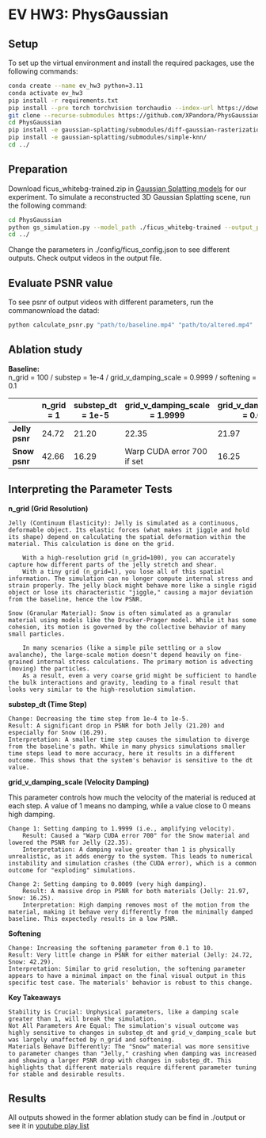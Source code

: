 # EV HW3: PhysGaussian
## Setup
To set up the virtual environment and install the required packages, use the following commands:
```bash
conda create --name ev_hw3 python=3.11
conda activate ev_hw3
pip install -r requirements.txt
pip install --pre torch torchvision torchaudio --index-url https://download.pytorch.org/whl/nightly/cu128
git clone --recurse-submodules https://github.com/XPandora/PhysGaussian
cd PhysGaussian
pip install -e gaussian-splatting/submodules/diff-gaussian-rasterization/
pip install -e gaussian-splatting/submodules/simple-knn/
cd ../
```
## Preparation
Download ficus_whitebg-trained.zip in [Gaussian Splatting models](https://drive.google.com/drive/folders/1EMUOJbyJ2QdeUz8GpPrLEyN4LBvCO3Nx) for our experiment.
To simulate a reconstructed 3D Gaussian Splatting scene, run the following command:
```bash
cd PhysGaussian
python gs_simulation.py --model_path ./ficus_whitebg-trained --output_path ../output --config ./config/ficus_config.json --render_img --compile_video
cd ../
```
Change the parameters in ./config/ficus_config.json to see different outputs.
Check output videos in the output file.

## Evaluate PSNR value
To see psnr of output videos with different parameters, run the commanownload the datad:
```bash
python calculate_psnr.py "path/to/baseline.mp4" "path/to/altered.mp4"
```

## Ablation study
**Baseline:**  
n_grid = 100 / substep = 1e-4 / grid_v_damping_scale = 0.9999 / softening = 0.1

|                       | n_grid = 1 | substep_dt = 1e-5 | grid_v_damping_scale = 1.9999 | grid_v_damping_scale = 0.0009 | Softening = 10 |
|-----------------------|------------|-------------------|-------------------------------|-------------------------------|----------------|
| **Jelly psnr**        | 24.72      | 21.20             | 22.35                         | 21.97                         | 24.72          |
| **Snow psnr**         | 42.66      | 16.29             | Warp CUDA error 700 if set    | 16.25                         | 42.29          |

## Interpreting the Parameter Tests

**n_grid (Grid Resolution)**

    Jelly (Continuum Elasticity): Jelly is simulated as a continuous, deformable object. Its elastic forces (what makes it jiggle and hold its shape) depend on calculating the spatial deformation within the material. This calculation is done on the grid.

        With a high-resolution grid (n_grid=100), you can accurately capture how different parts of the jelly stretch and shear.
        With a tiny grid (n_grid=1), you lose all of this spatial information. The simulation can no longer compute internal stress and strain properly. The jelly block might behave more like a single rigid object or lose its characteristic "jiggle," causing a major deviation from the baseline, hence the low PSNR.

    Snow (Granular Material): Snow is often simulated as a granular material using models like the Drucker-Prager model. While it has some cohesion, its motion is governed by the collective behavior of many small particles.

        In many scenarios (like a simple pile settling or a slow avalanche), the large-scale motion doesn't depend heavily on fine-grained internal stress calculations. The primary motion is advecting (moving) the particles.
        As a result, even a very coarse grid might be sufficient to handle the bulk interactions and gravity, leading to a final result that looks very similar to the high-resolution simulation.

**substep_dt (Time Step)**

    Change: Decreasing the time step from 1e-4 to 1e-5.
    Result: A significant drop in PSNR for both Jelly (21.20) and especially for Snow (16.29).
    Interpretation: A smaller time step causes the simulation to diverge from the baseline's path. While in many physics simulations smaller time steps lead to more accuracy, here it results in a different outcome. This shows that the system's behavior is sensitive to the dt value.

**grid_v_damping_scale (Velocity Damping)**

This parameter controls how much the velocity of the material is reduced at each step. A value of 1 means no damping, while a value close to 0 means high damping.

    Change 1: Setting damping to 1.9999 (i.e., amplifying velocity).
        Result: Caused a "Warp CUDA error 700" for the Snow material and lowered the PSNR for Jelly (22.35).
        Interpretation: A damping value greater than 1 is physically unrealistic, as it adds energy to the system. This leads to numerical instability and simulation crashes (the CUDA error), which is a common outcome for "exploding" simulations.

    Change 2: Setting damping to 0.0009 (very high damping).
        Result: A massive drop in PSNR for both materials (Jelly: 21.97, Snow: 16.25).
        Interpretation: High damping removes most of the motion from the material, making it behave very differently from the minimally damped baseline. This expectedly results in a low PSNR.

**Softening**

    Change: Increasing the softening parameter from 0.1 to 10.
    Result: Very little change in PSNR for either material (Jelly: 24.72, Snow: 42.29).
    Interpretation: Similar to grid resolution, the softening parameter appears to have a minimal impact on the final visual output in this specific test case. The materials' behavior is robust to this change.

**Key Takeaways**

    Stability is Crucial: Unphysical parameters, like a damping scale greater than 1, will break the simulation.
    Not All Parameters Are Equal: The simulation's visual outcome was highly sensitive to changes in substep_dt and grid_v_damping_scale but was largely unaffected by n_grid and softening.
    Materials Behave Differently: The "Snow" material was more sensitive to parameter changes than "Jelly," crashing when damping was increased and showing a larger PSNR drop with changes in substep_dt. This highlights that different materials require different parameter tuning for stable and desirable results.

## Results
All outputs showed in the former ablation study can be find in ./output or see it in [youtube play list](https://www.youtube.com/playlist?list=PLMpfPn-voto2c9KA6rkMFYfLOm8i7SYd8)


